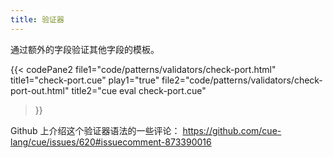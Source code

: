 ```yaml
---
title: 验证器
---
```


通过额外的字段验证其他字段的模板。

{{< codePane2
  file1="code/patterns/validators/check-port.html"     title1="check-port.cue" play1="true"
  file2="code/patterns/validators/check-port-out.html" title2="cue eval check-port.cue"
>}}

Github 上介绍这个验证器语法的一些评论：
https://github.com/cue-lang/cue/issues/620#issuecomment-873390016
